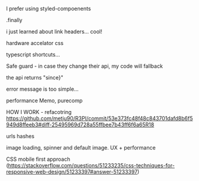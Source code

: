 I prefer using styled-compoenents

.finally

i just learned about link headers... cool!

hardware accelator css

typescript shortcuts...

Safe guard - in case they change their api, my code will fallback

the api returns "since}"

error message is too simple...

performance
Memo, purecomp

HOW I WORK - refacotring https://github.com/metju90/R3PI/commit/53e373fc48f48c843701dafd8b6f5949d8ffeeb3#diff-25495969d728a55ffbee7b43ff6f6a65R18

urls hashes

image loading, spinner and default image. UX + performance

CSS mobile first approach (https://stackoverflow.com/questions/51233235/css-techniques-for-responsive-web-design/51233397#answer-51233397)
